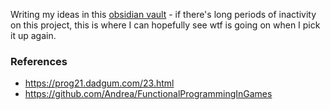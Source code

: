 Writing my ideas in this [obsidian vault](https://obsidian.md/) - if there's long periods of inactivity on this project, this is where I can hopefully see wtf is going on when I pick it up again.

### References

- https://prog21.dadgum.com/23.html
- https://github.com/Andrea/FunctionalProgrammingInGames





